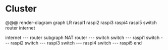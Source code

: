 <!SLIDE>

# Cluster

@@@ render-diagram
graph LR
  raspi1
  raspi2
  raspi3
  raspi4
  raspi5
  switch
  router
  internet

  internet --- router
  subgraph NAT
    router --- switch
    switch --- raspi1
    switch --- raspi2
    switch --- raspi3
    switch --- raspi4
    switch --- raspi5
  end
